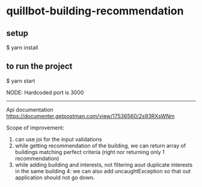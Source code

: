 # quillbot-building-recommendation

## setup
  $ yarn install 

## to run the project 
  $ yarn start

NODE: Hardcoded port is 3000

----------------------------------

Api documentation https://documenter.getpostman.com/view/17536560/2s93RXsWNm

Scope of improvement:
  1. can use joi for the input validations
  2. while getting recommendation of the building, we can return array of buildings matching perfect criteria (right nor returning only 1 recommendation)
  3. while adding building and interests, not filtering aout duplicate interests in the same building
  4: we can also add uncaughtException so that out application should not go down.
  

